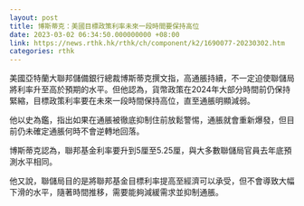 ```yaml
---
layout: post
title: 博斯蒂克：美國目標政策利率未來一段時間要保持高位
date: 2023-03-02 06:34:50.000000000 +08:00
link: https://news.rthk.hk/rthk/ch/component/k2/1690077-20230302.htm
categories: rthk
---
```


美國亞特蘭大聯邦儲備銀行總裁博斯蒂克撰文指，高通脹持續，不一定迫使聯儲局將利率升至高於預期的水平。但他認為，貨幣政策在2024年大部分時間前仍保持緊縮，目標政策利率要在未來一段時間保持高位，直至通脹明顯減弱。

他以史為鑑，指出如果在通脹被徹底抑制住前放鬆警惕，通脹就會重新爆發，但目前仍未確定通脹何時不會逆轉地回落。

博斯蒂克認為，聯邦基金利率要升到5厘至5.25厘，與大多數聯儲局官員去年底預測水平相同。

他又說，聯儲局目的是將聯邦基金目標利率提高至經濟可以承受，但不會導致大幅下滑的水平，隨著時間推移，需要能夠減緩需求並抑制通脹。
